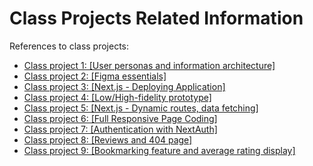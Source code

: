 # Class Projects Related Information

References to class projects:

- [Class project 1: [User personas and information architecture]](/class-projects/class-project-1/)
- [Class project 2: [Figma essentials]](/class-projects/class-project-2/)
- [Class project 3: [Next.js - Deploying Application]](/class-projects/class-project-3/)
- [Class project 4: [Low/High-fidelity prototype]](/class-projects/class-project-4/)
- [Class project 5: [Next.js - Dynamic routes, data fetching]](/class-projects/class-project-5/)
- [Class project 6: [Full Responsive Page Coding]](/class-projects/class-project-6/)
- [Class project 7: [Authentication with NextAuth]](/class-projects/class-project-7/)
- [Class project 8: [Reviews and 404 page]](/class-projects/class-project-8/)
- [Class project 9: [Bookmarking feature and average rating display]](/class-projects/class-project-9/)
